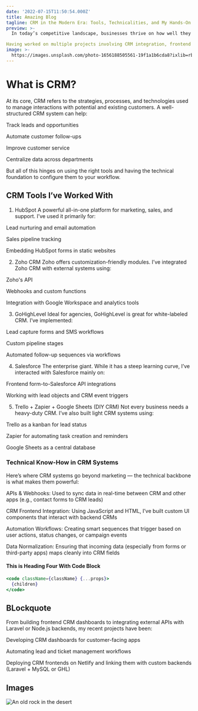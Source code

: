 ```yaml
---
date: '2022-07-15T11:50:54.000Z'
title: Amazing Blog
tagline: CRM in the Modern Era: Tools, Technicalities, and My Hands-On Experience.
preview: >-
  In today’s competitive landscape, businesses thrive on how well they manage relationships — not just with customers, but also across internal workflows. That’s where Customer Relationship Management (CRM) systems come in. A well-implemented CRM isn’t just a contact list; it's a centralized hub that unifies sales, marketing, customer service, and support.

Having worked on multiple projects involving CRM integration, frontend development, and automation, I’ve experienced firsthand how critical it is to choose the right software — and how to make it work seamlessly.
image: >-
  https://images.unsplash.com/photo-1656188505561-19f1a1b6cda8?ixlib=rb-1.2.1&ixid=MnwxMjA3fDB8MHxwaG90by1wYWdlfHx8fGVufDB8fHx8&auto=format&fit=crop&w=1632&q=80
---
```


# What is CRM?

At its core, CRM refers to the strategies, processes, and technologies used to manage interactions with potential and existing customers. A well-structured CRM system can help:

Track leads and opportunities

Automate customer follow-ups

Improve customer service

Centralize data across departments

But all of this hinges on using the right tools and having the technical foundation to configure them to your workflow.
## CRM Tools I’ve Worked With
1. HubSpot
A powerful all-in-one platform for marketing, sales, and support. I’ve used it primarily for:

Lead nurturing and email automation

Sales pipeline tracking

Embedding HubSpot forms in static websites

2. Zoho CRM
Zoho offers customization-friendly modules. I’ve integrated Zoho CRM with external systems using:

Zoho's API

Webhooks and custom functions

Integration with Google Workspace and analytics tools

3. GoHighLevel
Ideal for agencies, GoHighLevel is great for white-labeled CRM. I’ve implemented:

Lead capture forms and SMS workflows

Custom pipeline stages

Automated follow-up sequences via workflows

4. Salesforce
The enterprise giant. While it has a steep learning curve, I’ve interacted with Salesforce mainly on:

Frontend form-to-Salesforce API integrations

Working with lead objects and CRM event triggers

5. Trello + Zapier + Google Sheets (DIY CRM)
Not every business needs a heavy-duty CRM. I’ve also built light CRM systems using:

Trello as a kanban for lead status

Zapier for automating task creation and reminders

Google Sheets as a central database



### Technical Know-How in CRM Systems

Here’s where CRM systems go beyond marketing — the technical backbone is what makes them powerful:

APIs & Webhooks: Used to sync data in real-time between CRM and other apps (e.g., contact forms to CRM leads)

CRM Frontend Integration: Using JavaScript and HTML, I’ve built custom UI components that interact with backend CRMs

Automation Workflows: Creating smart sequences that trigger based on user actions, status changes, or campaign events

Data Normalization: Ensuring that incoming data (especially from forms or third-party apps) maps cleanly into CRM fields
#### This is Heading Four With Code Block

```jsx
<code className={className} {...props}>
  {children}
</code>
```

## BLockquote

From building frontend CRM dashboards to integrating external APIs with Laravel or Node.js backends, my recent projects have been:

Developing CRM dashboards for customer-facing apps

Automating lead and ticket management workflows

Deploying CRM frontends on Netlify and linking them with custom backends (Laravel + MySQL or GHL)




## Images

![An old rock in the desert](https://images.unsplash.com/photo-1654475677192-2d869348bb4c?ixlib=rb-1.2.1&ixid=MnwxMjA3fDB8MHxwaG90by1wYWdlfHx8fGVufDB8fHx8&auto=format&fit=crop&w=1170&q=80)
